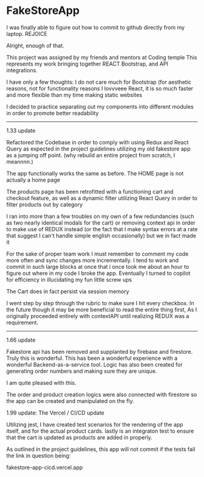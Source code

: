 # FakeStoreApp
I was finally able to figure out how to commit to github directly from my laptop. REJOICE

Alright, enough of that.

This project was assigned by my friends and mentors at Coding temple
This represents my work bringing together REACT Bootstrap, and API integrations. 

I have only a few thoughts: I do not care much for Bootstrap (for aesthetic reasons, not for functionality reasons
I lovvveee React, it is so much faster and more flexible than my time making static websites

I decided to practice separating out my components into different modules in order to promote better readability

************************************************************

1.33 update

Refactored the Codebase in order to comply with using Redux and React Query as expected in the project guidelines utilizing my old fakestore app as a jumping off point. (why rebuild an entire project from scratch, I meannnn.)

The app functionally works the same as before. 
The HOME page is not actually a home page

The products page has been retrofitted with a functioning cart and checkout feature, as well as a dynamic filter utilizing React Query in order to filter products out by category

I ran into more than a few troubles on my own of a few redundancies (such as two nearly identical modals for the cart) or removing context api in order to make use of REDUX instead (or the fact that I make syntax errors at a rate that suggest I can't handle simple english occasionally) but we in fact made it

For the sake of proper team work I must remember to comment my code more often and sync changes more incrementally. I tend to work and commit in such large blocks at once that i once took  me about an hour to figure out where in my code I broke the app. Eventually I turned to copilot for efficiency in illucidating my fun little screw ups

The Cart does in fact persist via session memory

I went step by step through the rubric to make sure I hit every checkbox. 
In the future though it may be more beneficial to read the entire thing first, As I originally proceeded entirely with contextAPI until realizing REDUX was a requirement.

*************************************************************************************

1.66 update

Fakestore api has been removed and supplanted by firebase and firestore. Truly this is wonderful. This has been a wonderful experience with a wonderful Backend-as-a-service tool.
Logic has also been created for generating order numbers and making sure they are unique.

I am quite pleased with this.

The order and product creation logics were also connected with firestore so the app can be created and manipulated on the fly.

1.99 update: The Vercel / CI/CD update

Utilizing jest, I have created test scenarios for the rendering of the app itself,
and for the actual product cards. lastly is an integraton test to ensure that the cart
is updated as products are added in properly.

As outlined in the project guidelines, this app will not commit if the tests fail
the link in question being:

fakestore-app-cicd.vercel.app